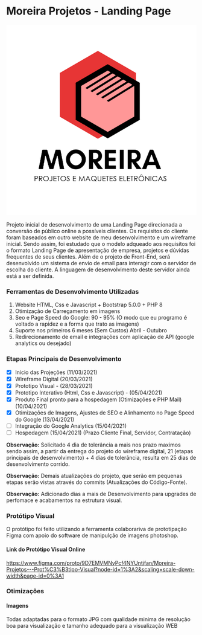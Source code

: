 # Moreira Projetos - Landing Page
![Moreira Projetos Logo](/_IV/MOREIRA_LOGO.png)

Projeto inicial de desenvolvimento de uma Landing Page direcionada a conversão de público online a possíveis clientes. Os requisitos do cliente foram baseados em outro website de meu desenvolvimento e um wireframe inicial. Sendo assim, foi estudado que o modelo adqueado aos requisitos foi o formato Landing Page de apresentação de empresa, projetos e dúvidas frequentes de seus clientes. Além de o projeto de Front-End, será desenvolvido um sistema de envio de email para interagir com o servidor de escolha do cliente. A linguagem de desenvolvimento deste servidor ainda está a ser definida.
### Ferramentas de Desenvolvimento Utilizadas
1. Website HTML, Css e Javascript + Bootstrap 5.0.0 + PHP 8
1. Otimização de Carregamento em imagens
1. Seo e Page Speed do Google: 90 - 95% (O modo que eu programo é voltado a rapidez e a forma que trato as imagens)
1. Suporte nos primeiros 6 meses (Sem Custos) Abril - Outubro
1. Redirecionamento de email e integrações com aplicação de API (google analytics ou desejado)
### Etapas Principais de Desenvolvimento
- [x] Inicio das Projeções (11/03/2021)
- [x] Wireframe Digital (20/03/2021)
- [x] Prototipo Visual - (28/03/2021)
- [x] Prototipo Interativo (Html, Css e Javascript) - (05/04/2021)
- [x] Produto Final pronto para a hospedagem (Otimizações e PHP Mail)(10/04/2021)
- [x] Otimizações de Imagens, Ajustes de SEO e Alinhamento no Page Speed do Google (13/04/2021)
- [ ] Integração do Google Analytics (15/04/2021)
- [ ] Hospedagem (15/04/2021) (Prazo Cliente Final, Servidor, Contratação)

**Observação:** Solicitado 4 dia de tolerância a mais nos prazo maximos sendo assim, a partir da entrega do projeto do wireframe digital, 21 (etapas principais de desenvolvimento) + 4 dias de tolerância, resulta em 25 dias de desenvolvimento corrido.

**Observação:** Demais atualizações do projeto, que serão em pequenas etapas serão vistas através do commits (Atualizações do Código-Fonte).

**Observação:** Adicionado dias a mais de Desenvolvimento para upgrades de perfomace e acabamentos na estrutura visual.

### Protótipo Visual
O protótipo foi feito utilizando a ferramenta colaborariva de prototipação Figma com apoio do software de manipulção de imagens photoshop.

#### Link do Protótipo Visual Online
https://www.figma.com/proto/9D7EMVMNyPcf4NYUntjfan/Moreira-Projetos---Prot%C3%B3tipo-Visual?node-id=1%3A2&scaling=scale-down-width&page-id=0%3A1

### Otimizações

#### Imagens
Todas adaptadas para o formato JPG com qualidade minima de resolução boa para visualização e tamanho adequado para a visualização WEB

